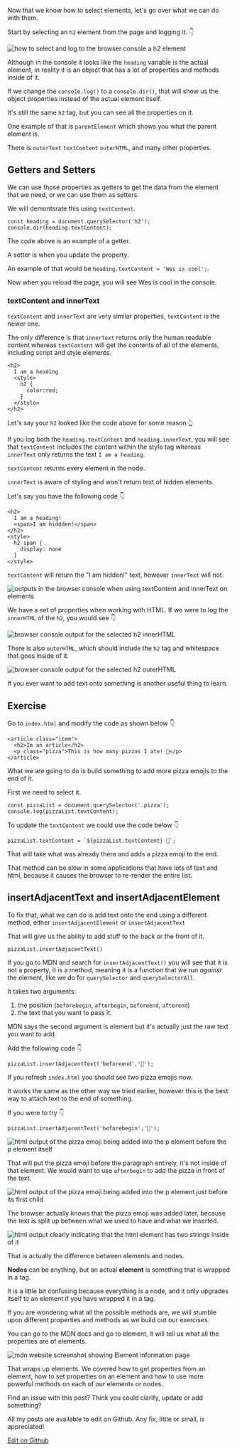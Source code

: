 Now that we know how to select elements, let's go over what we can do with them.

Start by selecting an `h2` element from the page and logging it. 👇

  ![how to select and log to the browser console a h2 element](https://wesbos.com/static/596c07c7a429514ecea962214ad21236/cd138/229.png "how to select and log to the browser console a h2 element")

Although in the console it looks like the `heading` variable is the actual element, in reality it is an object that has a lot of properties and methods inside of it.

If we change the `console.log()` to a `console.dir()`, that will show us the object properties instead of the actual element itself.

It's still the same `h2` tag, but you can see all the properties on it.

One example of that is `parentElement` which shows you what the parent element is.

There is `outerText` `textContent` `outerHTML`, and many other properties.

## [](https://wesbos.com/javascript/01-the-basics/variables-and-statements#getters-and-setters)Getters and Setters

We can use those properties as getters to get the data from the element that we need, or we can use them as setters.

We will demontsrate this using `textContent`.

```
const heading = document.querySelector('h2');
console.dir(heading.textContent);
```

The code above is an example of a getter.

A setter is when you update the property.

An example of that would be `heading.textContent = 'Wes is cool';`.

Now when you reload the page, you will see Wes is cool in the console.

### [](https://wesbos.com/javascript/01-the-basics/variables-and-statements#textcontent-and-innertext)textContent and innerText

`textContent` and `innerText` are very similar properties, `textContent` is the newer one.

The only difference is that `innerText` returns only the human readable content whereas `textContent` will get the contents of all of the elements, including script and style elements.

```
<h2>
  I am a heading
  <style>
    h2 {
      color:red;
    }
  </style>
</h2>
```

Let's say your `h2` looked like the code above for some reason 👆

If you log both the `heading.textContent` and `heading.innerText`, you will see that `textContent` includes the content within the style tag whereas `innerText` only returns the text `I am a heading`.

`textContent` returns every element in the node.

`innerText` is aware of styling and won't return text of hidden elements.

Let's say you have the following code 👇

```
<h2>
  I am a heading!
  <span>I am hiddden!</span>
</h2>
<style>
  h2 span {
    display: none
  }
</style>
```

`textContent` will return the "I am hidden!" text, however `innerText` will not.

  ![outputs in the browser console when using textContent and innerText on elements](https://wesbos.com/static/964af0d53c56e068bd054a31fea07d87/7bf07/230.png "outputs in the browser console when using textContent and innerText on elements")

We have a set of properties when working with HTML. If we were to log the `innerHTML` of the `h2`, you would see 👇

  ![browser console output for the selected h2 innerHTML](https://wesbos.com/static/9edba7b74b3888af57f34681b98e9173/a4078/231.png "browser console output for the selected h2 innerHTML")

There is also `outerHTML`, which should include the `h2` tag and whitespace that goes inside of it.

  ![browser console output for the selected h2 outerHTML](https://wesbos.com/static/6fe6cb58fead0bcbd7f5d677ab761c89/bb630/232.png "browser console output for the selected h2 outerHTML")

If you ever want to add text onto something is another useful thing to learn.

## [](https://wesbos.com/javascript/01-the-basics/variables-and-statements#exercise)Exercise

Go to `index.html` and modify the code as shown below 👇

```
<article class="item">
  <h2>Im an article</h2>
  <p class="pizza">This is how many pizzas I ate! 🍕</p>
</article>
```

What we are going to do is build something to add more pizza emojis to the end of it.

First we need to select it.

```
const pizzaList = document.querySelector('.pizza');
console.log(pizzaList.textContent);
```

To update the `textContent` we could use the code below 👇

```
pizzaList.textContent = `${pizzaList.textContent} 🍕`;
```

That will take what was already there and adds a pizza emoji to the end.

That method can be slow in some applications that have lots of text and html, because it causes the browser to re-render the entire list.

## [](https://wesbos.com/javascript/01-the-basics/variables-and-statements#insertadjacenttext-and-insertadjacentelement)insertAdjacentText and insertAdjacentElement

To fix that, what we can do is add text onto the end using a different method, either `insertAdjacentElement` or `insertAdjacentText`

That will give us the ability to add stuff to the back or the front of it.

```
pizzaList.insertAdjacentText()
```

If you go to MDN and search for `insertAdjacentText()` you will see that it is not a property, it is a method, meaning it is a function that we run _against_ the element, like we do for `querySelector` and `querySelectorAll`.

It takes two arguments:

1.  the position (`beforebegin`, `afterbegin`, `beforeend`, `afterend`)
2.  the text that you want to pass it.

MDN says the second argument is element but it's actually just the raw text you want to add.

Add the following code 👇

```
pizzaList.insertAdjacentText('beforeend','🍕');
```

If you refresh `index.html` you should see two pizza emojis now.

It works the same as the other way we tried earlier, however this is the best way to attach text to the end of something.

If you were to try 👇

```
pizzaList.insertAdjacentText('beforebegin','🍕');
```

  ![html output of the pizza emoji being added into the p element before the p element itself](https://wesbos.com/static/e7c1a314e818634ca87660612b6097f6/dd45a/233.png "html output of the pizza emoji being added into the p element before the p element itself")

That will put the pizza emoji before the paragraph entirely, it's not inside of that element. We would want to use `afterbegin` to add the pizza in front of the text.

  ![html output of the pizza emoji being added into the p element just before its first child ](https://wesbos.com/static/883d445645cd1302c61abdec07be2cdf/17d73/234.png "html output of the pizza emoji being added into the p element just before its first child ")

The browser actually knows that the pizza emoji was added later, because the text is split up between what we used to have and what we inserted.

  ![html output clearly indicating that the html element has two strings inside of it](https://wesbos.com/static/5f02d426ca47e2e02cf068f5c6b4d32c/47730/235.png "html output clearly indicating that the html element has two strings inside of it")

That is actually the difference between elements and nodes.

**Nodes** can be anything, but an actual **element** is something that is wrapped in a tag.

It is a little bit confusing because everything is a node, and it only upgrades itself to an element if you have wrapped it in a tag.

If you are wondering what all the possible methods are, we will stumble upon different properties and methods as we build out our exercises.

You can go to the MDN docs and go to element, it will tell us what all the properties are of elements.

  ![mdn website screenshot showing Element information page](https://wesbos.com/static/eb862b1a8b6bd7902fbcef92d6e9a313/3684f/236.png "mdn website screenshot showing Element information page")

That wraps up elements. We covered how to get properties from an element, how to set properties on an element and how to use more powerful methods on each of our elements or nodes.

Find an issue with this post? Think you could clarify, update or add something?

All my posts are available to edit on Github. Any fix, little or small, is appreciated!

[Edit on Github](https://github.com/wesbos/wesbos/tree/master/src/javascript/04-the-dom/22-element-properties-and-methods/22-element-properties-and-methods.mdx)